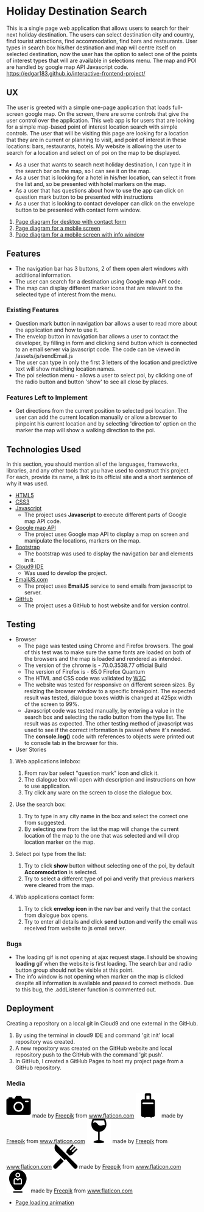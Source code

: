 # Holiday Destination Search

This is a single page web application that allows users to search for their next holiday destination. The users can select destination city and country, find tourist attractions, find accommodation, find bars and restaurants.
User types in search box his/her destination and map will centre itself on selected destination, now the user has the option to select one of the points of interest types that will are available in selections menu.
The map and POI are handled by google map API Javascript code.
https://edgar183.github.io/interactive-frontend-project/

 
## UX
The user is greeted with a simple one-page application that loads full-screen google map. On the screen, there are some controls that give the user control over the application. 
This web app is for users that are looking for a simple map-based point of interest location search with simple controls. The user that will be visiting this page are looking for a location that they are in current or planning to visit, and point of interest in these locations: bars, restaurants, hotels. 
My website is allowing the user to search for a location and select on of poi on the map to be displayed. 
- As a user that wants to search next holiday destination, I can type it in the search bar on the map, so I can see it on the map. 
- As a user that is looking for a hotel in his/her location, can select it from the list and, so be presented with hotel markers on the map. 
- As a user that has questions about how to use the app can click on question mark button to be presented with instructions
- As a user that is looking to contact developer can click on the envelope button to be presented with contact form window.
1. [Page diagram for desktop with contact form](https://drive.google.com/file/d/1JXIxv_3XZnUhJalH98xmYdrWT7AXXtd7/view?usp=sharing)
1. [Page diagram for a mobile screen](https://drive.google.com/file/d/1s-sJAWFJ-aJIVUzhd_uWK8dNJ9txexeU/view?usp=sharing)
1. [Page diagram for a mobile screen with info window](https://drive.google.com/file/d/1FDAlIl7U5pFOgEJ8Ssd9Dm8q3iDfgjUx/view?usp=sharing)

## Features
- The navigation bar has 3 buttons, 2 of them open alert windows with additional information.
- The user can search for a destination using Google map API code.
- The map can display different marker icons that are relevant to the selected type of interest from the menu.  

### Existing Features
- Question mark button in navigation bar allows a user to read more about the application and how to use it.
- The envelop button in navigation bar allows a user to contact the developer, by filling in form and clicking send button which is connected to an email server via javascript code. The code can be viewed in /assets/js/sendEmail.js
- The user can type in only the first 3 letters of the location and predictive text will show matching location names.
- The poi selection menu - allows a user to select poi, by clicking one of the radio button and button 'show' to see all close by places. 

### Features Left to Implement
- Get directions from the current position to selected poi location. The user can add the current location manually or allow a browser to pinpoint his current location and by selecting 'direction to' option on the marker the map will show a walking direction to the poi.  

## Technologies Used

In this section, you should mention all of the languages, frameworks, libraries, and any other tools that you have used to construct this project. For each, provide its name, a link to its official site and a short sentence of why it was used.
- [HTML5](https://developer.mozilla.org/en-US/docs/Web/Guide/HTML/HTML5) 
- [CSS3](https://developer.mozilla.org/en-US/docs/Web/CSS)
- [Javascript](https://developer.mozilla.org/en-US/docs/Web/JavaScript)
    - The project uses **Javascript** to execute different parts of Google map API code.
- [Google map API](https://cloud.google.com/maps-platform/)
    - The project uses Google map API to display a map on screen and manipulate the locations, markers on the map.
- [Bootstrap](http://getbootstrap.com/docs/3.3/)
    - The bootstrap was used to display the navigation bar and elements in it.
- [Cloud9 IDE](https://aws.amazon.com/cloud9/)
    - Was used to develop the project.
- [EmailJS.com](https://www.emailjs.com/)
    - The project uses **EmailJS** service to send emails from javascript to server. 
- [GitHub](https://github.com)
    - The project uses a GitHub to host website and for version control. 

## Testing

- Browser
    - The page was tested using Chrome and Firefox browsers. The goal of this test was to make sure the same fonts are loaded on both of the browsers and the map is loaded and rendered as intended.
    - The version of the chrome is - 70.0.3538.77 official Build
    - The version of Firefox is - 65.0 Firefox Quantum
    - The HTML and CSS code was validated by [W3C]( http://validator.w3.org/)
    - The website was tested for responsive on different screen sizes. By resizing the browser window to a specific breakpoint. The expected result was tested, dialogue boxes width is changed at 425px width of the screen to 99%.
    - Javascript code was tested manually, by entering a value in the search box and selecting the radio button from the type list. The result was as expected. The other testing method of javascript was used to see if the correct information is passed where it's needed. The **console.log()** code with references to objects were printed out to console tab in the browser for this.  
- User Stories
1. Web applications infobox:
    1. From nav bar select "question mark" icon and click it.
    2. The dialogue box will open with description and instructions on how to use application.
    3. Try click any ware on the screen to close the dialogue box.

1. Use the search box:
    1. Try to type in any city name in the box and select the correct one from suggested.
    2. By selecting one from the list the map will change the current location of the map to the one that was selected and will drop location marker on the map.
1. Select poi type from the list:
    1. Try to click **show** button without selecting one of the poi, by default **Accommodation** is selected.
    2. Try to select a different type of poi and verify that previous markers were cleared from the map. 
1. Web applications contact form:
    1. Try to click **envelop icon** in the nav bar and verify that the contact from dialogue box opens.
    2. Try to enter all details and click **send** button and verify the email was received from website to js email server. 

### Bugs
- The loading gif is not opening at ajax request stage. I should be showing **loading** gif when the website is first loading. The search bar and radio button group should not be visible at this point. 
- The info window is not opening when marker on the map is clicked despite all information is available and passed to correct methods. Due to this bug, the .addListener function is commented out.

## Deployment
Creating a repository on a local git in Cloud9 and one external in the GitHub. 
1. By using the terminal in cloud9 IDE and command 'git init' local repository was created.
2. A new repository was created on the GitHub website and local repository push to the GitHub with the command 'git push'.
3. In GitHub, I created a GitHub Pages to host my project page from a GitHub repository.

### Media
![alt text](assets/icons/camera.png "Camera Icon") made by [Freepik](https://www.flaticon.com/authors/freepik) from www.flaticon.com 
![alt text](assets/icons/hotel.png "Hotel Icon") made by [Freepik](https://www.flaticon.com/authors/freepik) from www.flaticon.com 
![alt text](assets/icons/bar.png "Bar Icon") made by [Freepik](https://www.flaticon.com/authors/freepik) from www.flaticon.com 
![alt text](assets/icons/restaurant.png "Restaurant Icon") made by [Freepik](https://www.flaticon.com/authors/freepik) from www.flaticon.com 
![alt text](assets/icons/location.png "Place location Icon") made by [Freepik](https://www.flaticon.com/authors/freepik) from www.flaticon.com 
- [Page loading animation](https://gifer.com/en/WHda) 
